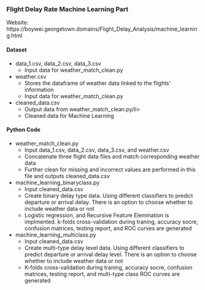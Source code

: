 ### Flight Delay Rate Machine Learning Part
<p>Website: https://boywei.georgetown.domains/Flight_Delay_Analysis/machine_learning.html</p>

<H4>Dataset</H4>
<ul>
  <li>data_1.csv, data_2.csv, data_3.csv
    <ul>
      <li>Input data for weather_match_clean.py</li>
    </ul>
  </li>
  <li>weather.csv
    <ul>
      <li>Stores the dataframe of weather data linked to the flights' information</li>
      <li>Input data for weather_match_clean.py</li>
    </ul>
  </li>
  <li>cleaned_data.csv
    <ul>
      <li>Output data from weather_match_clean.py/li>
      <li>Cleaned data for Machine Learning</li>
    </ul>
  </li>
</ul>

<H4>Python Code</H4>
<ul>
  <li>weather_match_clean.py
    <ul>
      <li>Input data_1.csv, data_2.csv, data_3.csv, and weather.csv</li>
      <li>Concatenate three flight data files and match corresponding weather data</li>
	    <li>Further clean for missing and incorrect values are performed in this file and outputs cleaned_data.csv</li>
    </ul>
  </li>
  <li>machine_learning_binaryclass.py
    <ul>
      <li>Input cleaned_data.csv</li>
      <li>Create binary delay type data. Using different classifiers to predict departure or arrival delay. There is an option to choose whether to include weather data or not</li>
      <li>Logistic regression, and Recursive Feature Elemination is implmented. k-folds cross-validation during traning, accuracy socre, confusion matrices, testing report, and ROC curves are generated</li>
    </ul>
  </li>
  <li>machine_learning_multiclass.py
    <ul>
      <li>Input cleaned_data.csv</li>
      <li>Create multi-type delay level data. Using different classifiers to predict departure or arrival delay level. There is an option to choose whether to include weather data or not</li>
      <li>K-folds cross-validation during traning, accuracy socre, confusion matrices, testing report, and multi-type class ROC curves are generated</li>
    </ul>
  </li>
</ul>
